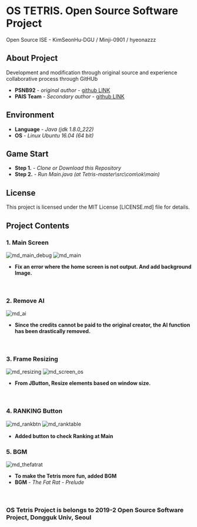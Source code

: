 # OS TETRIS. Open Source Software Project

Open Source ISE - KimSeonHu-DGU / Minji-0901 / hyeonazzz


## About Project

Development and modification through original source
and experience collaborative process through GitHUb

* **PSNB92** - *original author* - [github LINK](https://github.com/PSNB92/Tetris)
* **PAIS Team** - *Secondary author* - [github LINK](https://github.com/CSID-DGU/2019-1-OSSPC-PAIS-1)


## Environment

* **Language** - *Java (jdk 1.8.0_222)*
* **OS** - *Linux Ubuntu 16.04 (64 bit)*

## Game Start

* **Step 1.** - *Clone or Download this Repository*
* **Step 2.** - *Run Main.java (at Tetris-master\src\com\ok\main)*


## License

This project is licensed under the MIT License
[LICENSE.md] file for details.

## Project Contents

### 1. Main Screen

![md_main_debug](https://user-images.githubusercontent.com/51446907/70676686-4c791380-1cd0-11ea-99f4-75a7132a33b7.png)
![md_main](https://user-images.githubusercontent.com/51446907/70676675-44b96f00-1cd0-11ea-8a89-072419627cfd.png)

* **Fix an error where the home screen is not output. And add background Image.**

　

### 2. Remove AI

![md_ai](https://user-images.githubusercontent.com/51446907/70677251-fdcc7900-1cd1-11ea-87f7-1fc0014a60e9.png)

* **Since the credits cannot be paid to the original creator, the AI ​​function has been drastically removed.**

　

### 3. Frame Resizing

![md_resizing](https://user-images.githubusercontent.com/51446907/70676709-6155a700-1cd0-11ea-8308-8d5e958a05f4.png)
![md_screen_os](https://user-images.githubusercontent.com/51446907/70676719-674b8800-1cd0-11ea-8ca4-b3cd3eb20bd9.png)

* **From JButton, Resize elements based on window size.**

　

### 4. RANKING Button

![md_rankbtn](https://user-images.githubusercontent.com/51446907/70676693-5569e500-1cd0-11ea-972b-4bb4560e9065.png)
![md_ranktable](https://user-images.githubusercontent.com/51446907/70677484-9fec6100-1cd2-11ea-8172-3b2ccde2d453.png)

* **Added button to check Ranking at Main**
　

### 5. BGM

![md_thefatrat](https://user-images.githubusercontent.com/51446907/70676733-7a5e5800-1cd0-11ea-8879-a53e81fa22b7.png)

* **To make the Tetris more fun, added BGM**
* **BGM** - *The Fat Rat - Prelude*

　
### OS Tetris Project is belongs to 2019-2 Open Source Software Project, Dongguk Univ, Seoul




